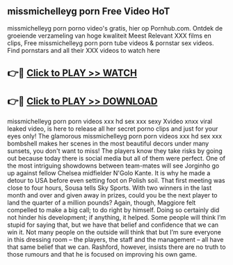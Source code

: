 ## missmichelleyg porn Free Video HoT 

missmichelleyg porn porno video's gratis, hier op Pornhub.com. Ontdek de groeiende verzameling van hoge kwaliteit Meest Relevant XXX films en clips,
Free missmichelleyg porn porn tube videos & pornstar sex videos. Find pornstars and all their XXX videos to watch here


## 👉🔴 [Click to PLAY >> WATCH](http://us.freeplayer.one?title=missmichelleyg_porn&ref=16D)

## 👉🔴 [Click to PLAY >> DOWNLOAD](http://us.freeplayer.one?title=missmichelleyg_porn&ref=16D)


missmichelleyg porn porn videos xxx hd sex xxx sexy Xvideo xnxx viral leaked video, is here to release all her secret porno clips and just for your eyes only! The glamorous missmichelleyg porn porn videos xxx hd sex xxx bombshell makes her scenes in the most beautiful decors under many sunsets, you don't want to miss! The players know they take risks by going out because today there is social media but all of them were perfect. One of the most intriguing showdowns between team-mates will see Jorginho go up against fellow Chelsea midfielder N'Golo Kante. It is why he made a detour to USA before even setting foot on Polish soil. That first meeting was close to four hours, Sousa tells Sky Sports. With two winners in the last month and over and given away in prizes, could you be the next player to land the quarter of a million pounds? Again, though, Maggiore felt compelled to make a big call; to do right by himself. Doing so certainly did not hinder his development; if anything, it helped. Some people will think I’m stupid for saying that, but we have that belief and confidence that we can win it. Not many people on the outside will think that but I’m sure everyone in this dressing room – the players, the staff and the management – all have that same belief that we can. Rashford, however, insists there are no truth to those rumours and that he is focused on improving his own game.